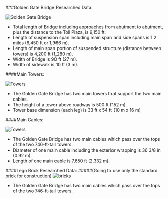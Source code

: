 ###Golden Gate Bridge Researched Data:

![Golden Gate Bridge](http://www.destination360.com/north-america/us/california/san-francisco/images/s/golden-gate-bridge-history.jpg)

* Total length of Bridge including approaches from abutment to abutment, plus the distance to the Toll Plaza, is 9,150 ft.
* Length of suspension span including main span and side spans is 1.2 miles (6,450 ft or 1,966 m).
* Length of main span portion of suspended structure (distance between towers) is 4,200 ft (1,280 m).
* Width of Bridge is 90 ft (27 m).
* Width of sidewalk is 10 ft (3 m).

####Main Towers:

![Towers](http://www.ritchiewiki.com/wiki/files/thumb/Golden_Gate_Bridge_-_looking_up.jpg/300px-Golden_Gate_Bridge_-_looking_up.jpg)

* The Golden Gate Bridge has two main towers that support the two main cables.
* The height of a tower above roadway is 500 ft (152 m).
* Tower base dimension (each leg) is 33 ft x 54 ft (10 m x 16 m)

####Main Cables:

![Towers](http://www.goldengatebridge.org/photos/images/painters_skybox2.jpg)

* The Golden Gate Bridge has two main cables which pass over the tops of the two 746-ft-tall towers.
* Diameter of one main cable including the exterior wrapping is 36 3/8 in (0.92 m).
* Length of one main cable is 7,650 ft (2,332 m).

####Lego Brick Researched Data:
#####(Going to use only the standard brick for construction)
![bricks](http://freedom-muse.com/wp-content/uploads/2014/12/Lego-Brick.jpg)

* The Golden Gate Bridge has two main cables which pass over the tops of the two 746-ft-tall towers.

